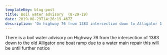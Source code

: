 ```yaml
---
templateKey: blog-post
title: Boil water advisory  (8-29-19)
date: 2019-08-29T14:26:19.467Z
description: 'On highway 76 from 1383 intersection down to Alligator 1 boat ramp '
---
```

There is a boil water advisory on Highway 76 from the intersection of 1383 down to the old Alligator one boat ramp due to a water main repair this will be until further notice
